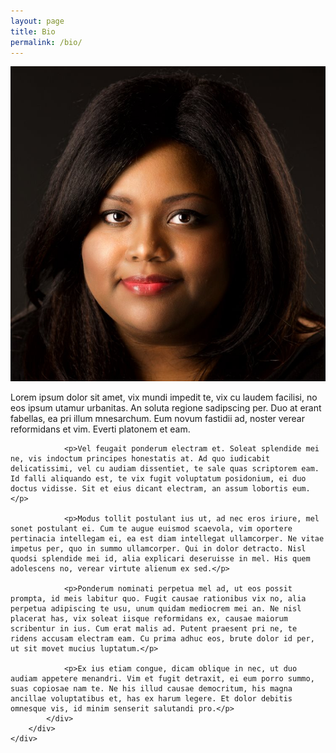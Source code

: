 ```yaml
---
layout: page
title: Bio
permalink: /bio/
---
```


<div class="row">
    <div class="col-sm-4 col-sm-push-8">
        <img src="/assets/portrait_square.jpg" alt="portrait" class="img-circle img-responsive"/>
    </div>
    <div class="col-sm-8 col-sm-pull-4">
        <div class="panel panel-default">
            <div class="panel-body">
                <p>Lorem ipsum dolor sit amet, vix mundi impedit te, vix cu laudem facilisi, no eos ipsum utamur urbanitas. An soluta regione sadipscing per. Duo at erant fabellas, ea pri illum mnesarchum. Eum novum fastidii ad, noster verear reformidans et vim. Everti platonem et eam.</p>

                <p>Vel feugait ponderum electram et. Soleat splendide mei ne, vis indoctum principes honestatis at. Ad quo iudicabit delicatissimi, vel cu audiam dissentiet, te sale quas scriptorem eam. Id falli aliquando est, te vix fugit voluptatum posidonium, ei duo doctus vidisse. Sit et eius dicant electram, an assum lobortis eum.</p>

                <p>Modus tollit postulant ius ut, ad nec eros iriure, mel sonet postulant ei. Cum te augue euismod scaevola, vim oportere pertinacia intellegam ei, ea est diam intellegat ullamcorper. Ne vitae impetus per, quo in summo ullamcorper. Qui in dolor detracto. Nisl quodsi splendide mei id, alia explicari deseruisse in mel. His quem adolescens no, verear virtute alienum ex sed.</p>

                <p>Ponderum nominati perpetua mel ad, ut eos possit prompta, id meis labitur quo. Fugit causae rationibus vix no, alia perpetua adipiscing te usu, unum quidam mediocrem mei an. Ne nisl placerat has, vix soleat iisque reformidans ex, causae maiorum scribentur in ius. Cum erat malis ad. Putent praesent pri ne, te ridens accusam electram eam. Cu prima adhuc eos, brute dolor id per, ut sit movet mucius luptatum.</p>

                <p>Ex ius etiam congue, dicam oblique in nec, ut duo audiam appetere menandri. Vim et fugit detraxit, ei eum porro summo, suas copiosae nam te. Ne his illud causae democritum, his magna ancillae voluptatibus et, has ex harum legere. Et dolor debitis omnesque vis, id minim senserit salutandi pro.</p>
            </div>
        </div>
    </div>
</div>
